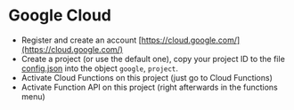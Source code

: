 # Google Cloud

 - Register and create an account [https://cloud.google.com/](https://cloud.google.com/)
 - Create a project (or use the default one), copy your project ID to the file [config.json](../main/config.json) into the object `google`, `project`.
 - Activate Cloud Functions on this project (just go to Cloud Functions)
 - Activate Function API on this project (right afterwards in the functions menu)